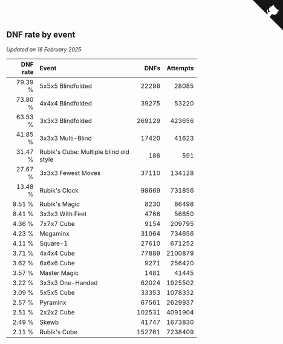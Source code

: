 ## DNF rate by event

*Updated on 16 February 2025*

| DNF rate | Event | DNFs | Attempts |
| ---: | :--- | ---: | ---: |
| 79.39 % | 5x5x5 Blindfolded | 22298 | 28085 |
| 73.80 % | 4x4x4 Blindfolded | 39275 | 53220 |
| 63.53 % | 3x3x3 Blindfolded | 269129 | 423656 |
| 41.85 % | 3x3x3 Multi-Blind | 17420 | 41623 |
| 31.47 % | Rubik's Cube: Multiple blind old style | 186 | 591 |
| 27.67 % | 3x3x3 Fewest Moves | 37110 | 134128 |
| 13.48 % | Rubik's Clock | 98669 | 731856 |
| 9.51 % | Rubik's Magic | 8230 | 86498 |
| 8.41 % | 3x3x3 With Feet | 4766 | 56650 |
| 4.36 % | 7x7x7 Cube | 9154 | 209795 |
| 4.23 % | Megaminx | 31064 | 734656 |
| 4.11 % | Square-1 | 27610 | 671252 |
| 3.71 % | 4x4x4 Cube | 77889 | 2100879 |
| 3.62 % | 6x6x6 Cube | 9271 | 256420 |
| 3.57 % | Master Magic | 1481 | 41445 |
| 3.22 % | 3x3x3 One-Handed | 62024 | 1925502 |
| 3.09 % | 5x5x5 Cube | 33353 | 1078332 |
| 2.57 % | Pyraminx | 67561 | 2629937 |
| 2.51 % | 2x2x2 Cube | 102531 | 4091904 |
| 2.49 % | Skewb | 41747 | 1673830 |
| 2.11 % | Rubik's Cube | 152761 | 7238409 |


<a href="https://github.com/jonatanklosko/wca_statistics" class="github-corner" aria-label="View source on Github"><svg width="80" height="80" viewBox="0 0 250 250" style="fill:#151513; color:#fff; position: absolute; top: 0; border: 0; right: 0;" aria-hidden="true"><path d="M0,0 L115,115 L130,115 L142,142 L250,250 L250,0 Z"></path><path d="M128.3,109.0 C113.8,99.7 119.0,89.6 119.0,89.6 C122.0,82.7 120.5,78.6 120.5,78.6 C119.2,72.0 123.4,76.3 123.4,76.3 C127.3,80.9 125.5,87.3 125.5,87.3 C122.9,97.6 130.6,101.9 134.4,103.2" fill="currentColor" style="transform-origin: 130px 106px;" class="octo-arm"></path><path d="M115.0,115.0 C114.9,115.1 118.7,116.5 119.8,115.4 L133.7,101.6 C136.9,99.2 139.9,98.4 142.2,98.6 C133.8,88.0 127.5,74.4 143.8,58.0 C148.5,53.4 154.0,51.2 159.7,51.0 C160.3,49.4 163.2,43.6 171.4,40.1 C171.4,40.1 176.1,42.5 178.8,56.2 C183.1,58.6 187.2,61.8 190.9,65.4 C194.5,69.0 197.7,73.2 200.1,77.6 C213.8,80.2 216.3,84.9 216.3,84.9 C212.7,93.1 206.9,96.0 205.4,96.6 C205.1,102.4 203.0,107.8 198.3,112.5 C181.9,128.9 168.3,122.5 157.7,114.1 C157.9,116.9 156.7,120.9 152.7,124.9 L141.0,136.5 C139.8,137.7 141.6,141.9 141.8,141.8 Z" fill="currentColor" class="octo-body"></path></svg></a><style>.github-corner:hover .octo-arm{animation:octocat-wave 560ms ease-in-out}@keyframes octocat-wave{0%,100%{transform:rotate(0)}20%,60%{transform:rotate(-25deg)}40%,80%{transform:rotate(10deg)}}@media (max-width:500px){.github-corner:hover .octo-arm{animation:none}.github-corner .octo-arm{animation:octocat-wave 560ms ease-in-out}}</style>

